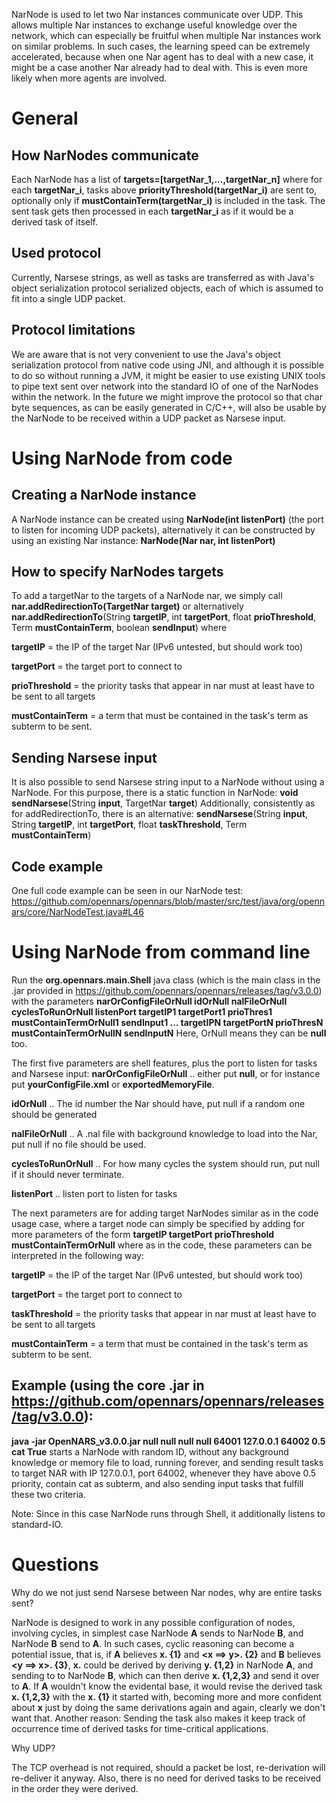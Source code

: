 NarNode is used to let two Nar instances communicate over UDP. This allows multiple Nar instances to exchange useful knowledge over the network, which can especially be fruitful when multiple Nar instances work on similar problems.
In such cases, the learning speed can be extremely accelerated, because when one Nar agent has to deal with a new case, it might be a case another Nar already had to deal with. This is even more likely when more agents are involved. 

# General
## How NarNodes communicate
Each NarNode has a list of 
**targets=[targetNar_1,...,targetNar_n]**
where for each **targetNar_i**, tasks above **priorityThreshold(targetNar_i)** are sent to, optionally only if **mustContainTerm(targetNar_i)** is included in the task.
The sent task gets then processed in each **targetNar_i** as if it would be a derived task of itself.

## Used protocol
Currently, Narsese strings, as well as tasks are transferred as with Java's object serialization protocol serialized objects, each of which is assumed to fit into a single UDP packet.

## Protocol limitations
We are aware that is not very convenient to use the Java's object serialization protocol from native code using JNI, and although it is possible to do so without running a JVM,
it might be easier to use existing UNIX tools to pipe text sent over network into the standard IO of one of the NarNodes within the network. In the future we might improve the protocol so that char byte sequences, as can be easily generated in C/C++, will also be usable by the NarNode to be received within a UDP packet as Narsese input.

# Using NarNode from code
## Creating a NarNode instance
A NarNode instance can be created using **NarNode(int listenPort)** (the port to listen for incoming UDP packets),
alternatively it can be constructed by using an existing Nar instance: **NarNode(Nar nar, int listenPort)**

## How to specify NarNodes targets
To add a targetNar to the targets of a NarNode nar, we simply call ****nar.addRedirectionTo**(TargetNar target)**
or alternatively **nar.addRedirectionTo**(String **targetIP**, int **targetPort**, float **prioThreshold**, Term **mustContainTerm**, boolean **sendInput**)
where

**targetIP** = the IP of the target Nar (IPv6 untested, but should work too)

**targetPort** = the target port to connect to

**prioThreshold** = the priority tasks that appear in nar must at least have to be sent to all targets

**mustContainTerm** = a term that must be contained in the task's term as subterm to be sent.

## Sending Narsese input
It is also possible to send Narsese string input to a NarNode without using a NarNode.
For this purpose, there is a static function in NarNode:
**void sendNarsese**(String **input**, TargetNar **target**)
Additionally, consistently as for addRedirectionTo, there is an alternative:
**sendNarsese**(String **input**, String **targetIP**, int **targetPort**, float **taskThreshold**, Term **mustContainTerm**)

## Code example
One full code example can be seen in our NarNode test: https://github.com/opennars/opennars/blob/master/src/test/java/org/opennars/core/NarNodeTest.java#L46

# Using NarNode from command line
Run the **org.opennars.main.Shell** java class (which is the main class in the .jar provided in https://github.com/opennars/opennars/releases/tag/v3.0.0) with the parameters **narOrConfigFileOrNull idOrNull nalFileOrNull cyclesToRunOrNull listenPort targetIP1 targetPort1 prioThres1 mustContainTermOrNull1 sendInput1 ... targetIPN targetPortN prioThresN mustContainTermOrNullN sendInputN**
Here, OrNull means they can be **null** too.

The first five parameters are shell features, plus the port to listen for tasks and Narsese input:
**narOrConfigFileOrNull** .. either put **null**, or for instance put **yourConfigFile.xml** or **exportedMemoryFile**.

**idOrNull** .. The id number the Nar should have, put null if a random one should be generated

**nalFileOrNull** .. A .nal file with background knowledge to load into the Nar, put null if no file should be used.

**cyclesToRunOrNull** .. For how many cycles the system should run, put null if it should never terminate.

**listenPort** .. listen port to listen for tasks

The next parameters are for adding target NarNodes similar as in the code usage case, where a target node can simply be specified by adding for more parameters of the form **targetIP targetPort prioThreshold mustContainTermOrNull**
where as in the code, these parameters can be interpreted in the following way:

**targetIP** = the IP of the target Nar (IPv6 untested, but should work too)

**targetPort** = the target port to connect to

**taskThreshold** = the priority tasks that appear in nar must at least have to be sent to all targets

**mustContainTerm** = a term that must be contained in the task's term as subterm to be sent.

## Example (using the core .jar in https://github.com/opennars/opennars/releases/tag/v3.0.0): 
**java -jar OpenNARS_v3.0.0.jar null null null null 64001 127.0.0.1 64002 0.5 cat True**
starts a NarNode with random ID, without any background knowledge or memory file to load, running forever, and sending result tasks to target NAR with IP 127.0.0.1, port 64002, whenever they have above 0.5 priority, contain cat as subterm, and also sending input tasks that fulfill these two criteria.

Note: Since in this case NarNode runs through Shell, it additionally listens to standard-IO.

# Questions

Why do we not just send Narsese between Nar nodes, why are entire tasks sent?

NarNode is designed to work in any possible configuration of nodes, involving cycles,
in simplest case NarNode **A** sends to NarNode **B**, and NarNode **B** send to **A**.
In such cases, cyclic reasoning can become a potential issue, that is, if **A** believes **x. {1}** and **<x ==> y>. {2}** and **B** believes **<y ==> x>. {3}**, **x.** could be derived by deriving **y. {1,2}**  in NarNode **A**, and sending to to NarNode **B**, which can then derive **x. {1,2,3}** and send it over to **A**. If **A** wouldn't know the evidental base, it would revise the derived task **x. {1,2,3}** with the **x. {1}** it started with, becoming more and more confident about **x** just by doing the same derivations again and again, clearly we don't want that.
Another reason: Sending the task also makes it keep track of occurrence time of derived tasks for time-critical applications.

Why UDP?

The TCP overhead is not required, should a packet be lost, re-derivation will re-deliver it anyway. Also, there is no need for derived tasks to be received in the order they were derived.
